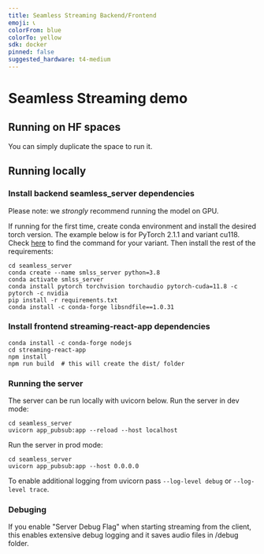 ```yaml
---
title: Seamless Streaming Backend/Frontend
emoji: 📞
colorFrom: blue
colorTo: yellow
sdk: docker
pinned: false
suggested_hardware: t4-medium
---
```


# Seamless Streaming demo
## Running on HF spaces
You can simply duplicate the space to run it.

## Running locally
### Install backend seamless_server dependencies

Please note: we *strongly* recommend running the model on GPU. 

If running for the first time, create conda environment and install the desired torch version. The example below is for PyTorch 2.1.1 and variant cu118. Check [here](https://pytorch.org/get-started/locally/) to find the command for your variant. Then install the rest of the requirements:
```
cd seamless_server
conda create --name smlss_server python=3.8
conda activate smlss_server
conda install pytorch torchvision torchaudio pytorch-cuda=11.8 -c pytorch -c nvidia
pip install -r requirements.txt
conda install -c conda-forge libsndfile==1.0.31
```

### Install frontend streaming-react-app dependencies
```
conda install -c conda-forge nodejs
cd streaming-react-app
npm install
npm run build  # this will create the dist/ folder
```


### Running the server

The server can be run locally with uvicorn below.
Run the server in dev mode:

```
cd seamless_server
uvicorn app_pubsub:app --reload --host localhost
```

Run the server in prod mode:

```
cd seamless_server
uvicorn app_pubsub:app --host 0.0.0.0
```

To enable additional logging from uvicorn pass `--log-level debug` or `--log-level trace`.


### Debuging

If you enable "Server Debug Flag" when starting streaming from the client, this enables extensive debug logging and it saves audio files in /debug folder. 